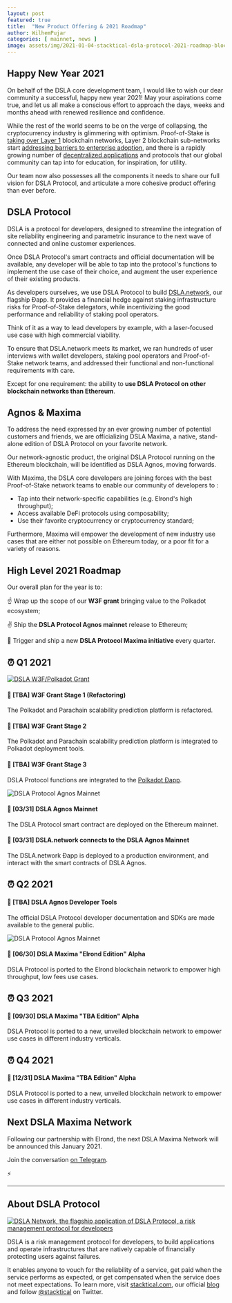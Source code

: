 ```yaml
---
layout: post
featured: true
title:  "New Product Offering & 2021 Roadmap"
author: WilhemPujar
categories: [ mainnet, news ]
image: assets/img/2021-01-04-stacktical-dsla-protocol-2021-roadmap-blockchain-cryptocurrency-itsm-sla-fintech-legaltech-insurtech.jpg
---
```


## Happy New Year 2021

On behalf of the DSLA core development team, I would like to wish our dear community a successful, happy new year 2021! May your aspirations come true, and let us all make a conscious effort to approach the days, weeks and months ahead with renewed resilience and confidence. 

While the rest of the world seems to be on the verge of collapsing, the cryptocurrency industry is glimmering with optimism. Proof-of-Stake is [taking over Layer 1](https://www.stakingrewards.com/) blockchain networks, Layer 2 blockchain sub-networks start [addressing barriers to enterprise adoption](https://entethalliance.org/how-ethereum-layer-2-scaling-solutions-address-barriers-to-enterprises-building-on-mainnet/), and there is a rapidly growing number of [decentralized applications](https://1inch.exchange/#/ETH/DSLA) and protocols that our global community can tap into for education, for inspiration, for utility.

Our team now also possesses all the components it needs to share our full vision for DSLA Protocol, and articulate a more cohesive product offering than ever before.

## DSLA Protocol

DSLA is a protocol for developers, designed to streamline the integration of site reliability engineering and parametric insurance to the next wave of connected and online customer experiences. 

Once DSLA Protocol's smart contracts and official documentation will be available, any developer will be able to tap into the protocol's functions to implement the use case of their choice, and augment the user experience of their existing products.

As developers ourselves, we use DSLA Protocol to build [DSLA.network](http://dsla.network/), our flagship Ðapp. It provides a financial hedge against staking infrastructure risks for Proof-of-Stake delegators, while incentivizing the good performance and reliability of staking pool operators.

Think of it as a way to lead developers by example, with a laser-focused use case with high commercial viability.

To ensure that DSLA.network meets its market, we ran hundreds of user interviews with wallet developers, staking pool operators and Proof-of-Stake network teams, and addressed their functional and non-functional requirements with care.

Except for one requirement: the ability to **use DSLA Protocol on other blockchain networks than Ethereum**.

## Agnos & Maxima

To address the need expressed by an ever growing number of potential customers and friends, we are officializing DSLA Maxima, a native, stand-alone edition of DSLA Protocol on your favorite network.

Our network-agnostic product, the original DSLA Protocol running on the Ethereum blockchain, will be identified as DSLA Agnos, moving forwards.

With Maxima, the DSLA core developers are joining forces with the best Proof-of-Stake network teams to enable our community of developers to :  

- Tap into their network-specific capabilities (e.g. Elrond's high throughput);
- Access available DeFi protocols using composability;
- Use their favorite cryptocurrency or cryptocurrency standard;

Furthermore, Maxima will empower the development of new industry use cases that are either not possible on Ethereum today, or a poor fit for a variety of reasons.

## High Level 2021 Roadmap

Our overall plan for the year is to:

☝️ Wrap up the scope of our **W3F grant** bringing value to the Polkadot ecosystem;

✌️ Ship the **DSLA Protocol Agnos mainnet** release to Ethereum;

🤟 Trigger and ship a new **DSLA Protocol Maxima initiative** every quarter.

## ⏰ Q1 2021  

[![DSLA W3F/Polkadot Grant](https://camo.githubusercontent.com/e8319951fdc39eb40bd55c053a52c4853a4149b287a375ef3da6ad5e417ee4d7/68747470733a2f2f73746f726167652e676f6f676c65617069732e636f6d2f737461636b746963616c2d7075626c69632f77696c6c69747363616c652d706f6c6b61646f742e6a7067)](https://github.com/Stacktical/willitscale-polkadot)

#### 🔸  **[TBA]** W3F Grant Stage 1 (Refactoring)

The Polkadot and Parachain scalability prediction platform is refactored.

#### 🔸  **[TBA]** W3F Grant Stage 2

The Polkadot and Parachain scalability prediction platform is integrated to Polkadot deployment tools.

#### 🔸  **[TBA]** W3F Grant Stage 3

DSLA Protocol functions are integrated to the [Polkadot Ðapp](https://polkadot.js.org/apps/#/explorer).

![DSLA Protocol Agnos Mainnet](/assets/img/2021-01-04-stacktical-dsla-protocol-2021-roadmap-blockchain-cryptocurrency-itsm-sla-fintech-legaltech-insurtech_agnos.jpg)

#### 🔸 **[03/31]** DSLA Agnos Mainnet

The DSLA Protocol smart contract are deployed on the Ethereum mainnet.

#### 🔸 **[03/31]** DSLA.network connects to the DSLA Agnos Mainnet

The DSLA.network Ðapp is deployed to a production environment, and interact with the smart contracts of DSLA Agnos.

## ⏰ Q2 2021  

#### 🔸 **[TBA]** DSLA Agnos Developer Tools

The official DSLA Protocol developer documentation and SDKs are made available to the general public.

![DSLA Protocol Agnos Mainnet](/assets/img/2021-01-04-stacktical-dsla-protocol-2021-roadmap-blockchain-cryptocurrency-itsm-sla-fintech-legaltech-insurtech_maxima_elrond.jpg)

#### 🔸 **[06/30]** DSLA Maxima "Elrond Edition" Alpha  

DSLA Protocol is ported to the Elrond blockchain network to empower high throughput, low fees use cases.

## ⏰ Q3 2021  

#### 🔸 **[09/30]** DSLA Maxima "TBA Edition" Alpha  

DSLA Protocol is ported to a new, unveiled blockchain network to empower use cases in different industry verticals.

## ⏰ Q4 2021

#### 🔸 **[12/31]** DSLA Maxima "TBA Edition" Alpha

DSLA Protocol is ported to a new, unveiled blockchain network to empower use cases in different industry verticals.


## Next DSLA Maxima Network

Following our partnership with Elrond, the next DSLA Maxima Network will be announced this January 2021.

Join the conversation [on Telegram](https://t.me/stacktical).

⚡️  

___


## About DSLA Protocol

[![DSLA Network, the flagship application of DSLA Protocol, a risk management protocol for developers](/assets/img/2020-08-26-dsla-token-available-on-Argent-keyless-wallet-screenshot.jpg)](https://dsla.network)

DSLA is a risk management protocol for developers, to build applications and operate infrastructures that are natively capable of financially protecting users against failures.

It enables anyone to vouch for the reliability of a service, get paid when the service performs as expected, or get compensated when the service does not meet expectations.
To learn more, visit [stacktical.com](https://stacktical.com), our official [blog](https://blog.stacktical.com) and follow [@stacktical](https://twitter.com/Stacktical) on Twitter.

